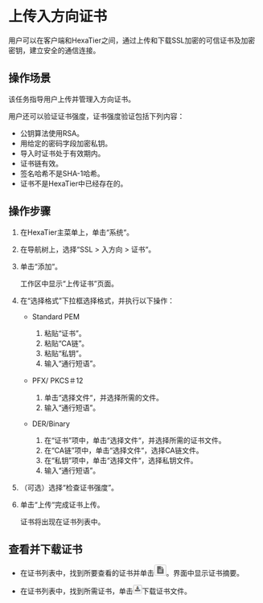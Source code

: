 # 上传入方向证书<a name="ZH-CN_TOPIC_0111166417"></a>

用户可以在客户端和HexaTier之间，通过上传和下载SSL加密的可信证书及加密密钥，建立安全的通信连接。

## 操作场景<a name="zh-cn_topic_0110574994_sebe8013fb1fc466fbfe5f0b5bef48fc7"></a>

该任务指导用户上传并管理入方向证书。

用户还可以验证证书强度，证书强度验证包括下列内容：

-   公钥算法使用RSA。
-   用给定的密码字段加密私钥。
-   导入时证书处于有效期内。
-   证书链有效。
-   签名哈希不是SHA-1哈希。
-   证书不是HexaTier中已经存在的。

## 操作步骤<a name="zh-cn_topic_0110574994_sd562ee7284ba46418d90245617a20d50"></a>

1.  在HexaTier主菜单上，单击“系统“。
2.  在导航树上，选择“SSL \> 入方向 \> 证书“。
3.  单击“添加“。

    工作区中显示“上传证书”页面。

4.  在“选择格式”下拉框选择格式，并执行以下操作：
    -   Standard PEM
        1.  粘贴“证书”。
        2.  粘贴“CA链”。
        3.  粘贴“私钥”。
        4.  输入“通行短语”。

    -   PFX/ PKCS＃12
        1.  单击“选择文件“，并选择所需的文件。
        2.  输入“通行短语”。

    -   DER/Binary
        1.  在“证书”项中，单击“选择文件“，并选择所需的证书文件。
        2.  在“CA链”项中，单击“选择文件“，选择CA链文件。
        3.  在“私钥”项中，单击“选择文件“，选择私钥文件。
        4.  输入“通行短语”。


5.  （可选）选择“检查证书强度”。
6.  单击“上传“完成证书上传。

    证书将出现在证书列表中。


## 查看并下载证书<a name="zh-cn_topic_0110574994_sa5efb1f2676047b5aa9d6b2731fb807f"></a>

-   在证书列表中，找到所要查看的证书并单击![](figures/查看证书.png)。界面中显示证书摘要。

-   在证书列表中，找到所需证书，单击![](figures/下载.png)下载证书文件。

